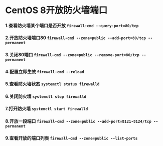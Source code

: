 # CentOS 8开放防火墙端口

#### 1.查看防火墙某个端口是否开放 `firewall-cmd --query-port=80/tcp`

#### 2.开放防火墙端口80 `firewall-cmd --zone=public --add-port=80/tcp --permanent`

#### 3.关闭80端口 `firewall-cmd --zone=public --remove-port=80/tcp --permanent`

#### 4.配置立即生效 `firewall-cmd --reload`

#### 5.查看防火墙状态 `systemctl status firewalld`

#### 6.关闭防火墙 `systemctl stop firewalld`

#### 7.打开防火墙 `systemctl start firewalld`

#### 8.开放一段端口 `firewall-cmd --zone=public --add-port=8121-8124/tcp --permanent`

#### 9.查看开放的端口列表 `firewall-cmd --zone=public --list-ports`
